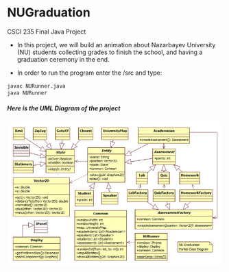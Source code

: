# NUGraduation
CSCI 235 Final Java Project

* In this project, we will build an animation about Nazarbayev University (NU) students collecting
grades to finish the school, and having a graduation ceremony in the end.

* In order to run the program enter the /src and type:
```
javac NURunner.java
java NURunner
```

##### Here is the UML Diagram of the project
![UML Diagram that the project based on](/ClassDiagram.jpg)
